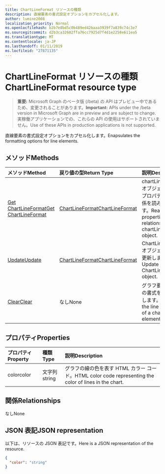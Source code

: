 ```yaml
---
title: ChartLineFormat リソースの種類
description: 直線要素の書式設定オプションをカプセル化します。
author: lumine2008
localization_priority: Normal
ms.openlocfilehash: b2b7e8bd5c0b489ed42baaa3939f7a839c74c3e7
ms.sourcegitcommit: d2b3ca32602ffa76cc7925d7f4d1e2258e611ea5
ms.translationtype: MT
ms.contentlocale: ja-JP
ms.lasthandoff: 01/11/2019
ms.locfileid: "27871135"
---
```

# <a name="chartlineformat-resource-type"></a><span data-ttu-id="4d112-103">ChartLineFormat リソースの種類</span><span class="sxs-lookup"><span data-stu-id="4d112-103">ChartLineFormat resource type</span></span>

> <span data-ttu-id="4d112-104">**重要:** Microsoft Graph のベータ版 (/beta) の API はプレビュー中であるため、変更されることがあります。</span><span class="sxs-lookup"><span data-stu-id="4d112-104">**Important:** APIs under the /beta version in Microsoft Graph are in preview and are subject to change.</span></span> <span data-ttu-id="4d112-105">実稼働アプリケーションでの、これらの API の使用はサポートされていません。</span><span class="sxs-lookup"><span data-stu-id="4d112-105">Use of these APIs in production applications is not supported.</span></span>

<span data-ttu-id="4d112-106">直線要素の書式設定オプションをカプセル化します。</span><span class="sxs-lookup"><span data-stu-id="4d112-106">Enapsulates the formatting options for line elements.</span></span>


## <a name="methods"></a><span data-ttu-id="4d112-107">メソッド</span><span class="sxs-lookup"><span data-stu-id="4d112-107">Methods</span></span>

| <span data-ttu-id="4d112-108">メソッド</span><span class="sxs-lookup"><span data-stu-id="4d112-108">Method</span></span>           | <span data-ttu-id="4d112-109">戻り値の型</span><span class="sxs-lookup"><span data-stu-id="4d112-109">Return Type</span></span>    |<span data-ttu-id="4d112-110">説明</span><span class="sxs-lookup"><span data-stu-id="4d112-110">Description</span></span>|
|:---------------|:--------|:----------|
|[<span data-ttu-id="4d112-111">Get ChartLineFormat</span><span class="sxs-lookup"><span data-stu-id="4d112-111">Get ChartLineFormat</span></span>](../api/chartlineformat-get.md) | [<span data-ttu-id="4d112-112">ChartLineFormat</span><span class="sxs-lookup"><span data-stu-id="4d112-112">ChartLineFormat</span></span>](chartlineformat.md) |<span data-ttu-id="4d112-113">chartLineFormat オブジェクトのプロパティと関係を読み取ります。</span><span class="sxs-lookup"><span data-stu-id="4d112-113">Read properties and relationships of chartLineFormat object.</span></span>|
|[<span data-ttu-id="4d112-114">Update</span><span class="sxs-lookup"><span data-stu-id="4d112-114">Update</span></span>](../api/chartlineformat-update.md) | [<span data-ttu-id="4d112-115">ChartLineFormat</span><span class="sxs-lookup"><span data-stu-id="4d112-115">ChartLineFormat</span></span>](chartlineformat.md) |<span data-ttu-id="4d112-116">ChartLineFormat オブジェクトを更新します。</span><span class="sxs-lookup"><span data-stu-id="4d112-116">Update ChartLineFormat object.</span></span> |
|[<span data-ttu-id="4d112-117">Clear</span><span class="sxs-lookup"><span data-stu-id="4d112-117">Clear</span></span>](../api/chartlineformat-clear.md)|<span data-ttu-id="4d112-118">なし</span><span class="sxs-lookup"><span data-stu-id="4d112-118">None</span></span>|<span data-ttu-id="4d112-119">グラフ要素の線の書式をクリアします。</span><span class="sxs-lookup"><span data-stu-id="4d112-119">Clear the line format of a chart element.</span></span>|

## <a name="properties"></a><span data-ttu-id="4d112-120">プロパティ</span><span class="sxs-lookup"><span data-stu-id="4d112-120">Properties</span></span>
| <span data-ttu-id="4d112-121">プロパティ</span><span class="sxs-lookup"><span data-stu-id="4d112-121">Property</span></span>     | <span data-ttu-id="4d112-122">種類</span><span class="sxs-lookup"><span data-stu-id="4d112-122">Type</span></span>   |<span data-ttu-id="4d112-123">説明</span><span class="sxs-lookup"><span data-stu-id="4d112-123">Description</span></span>|
|:---------------|:--------|:----------|
|<span data-ttu-id="4d112-124">color</span><span class="sxs-lookup"><span data-stu-id="4d112-124">color</span></span>|<span data-ttu-id="4d112-125">文字列</span><span class="sxs-lookup"><span data-stu-id="4d112-125">string</span></span>|<span data-ttu-id="4d112-126">グラフの線の色を表す HTML カラー コード。</span><span class="sxs-lookup"><span data-stu-id="4d112-126">HTML color code representing the color of lines in the chart.</span></span>|

## <a name="relationships"></a><span data-ttu-id="4d112-127">関係</span><span class="sxs-lookup"><span data-stu-id="4d112-127">Relationships</span></span>
<span data-ttu-id="4d112-128">なし</span><span class="sxs-lookup"><span data-stu-id="4d112-128">None</span></span>


## <a name="json-representation"></a><span data-ttu-id="4d112-129">JSON 表記</span><span class="sxs-lookup"><span data-stu-id="4d112-129">JSON representation</span></span>

<span data-ttu-id="4d112-130">以下は、リソースの JSON 表記です。</span><span class="sxs-lookup"><span data-stu-id="4d112-130">Here is a JSON representation of the resource.</span></span>

<!-- {
  "blockType": "resource",
  "optionalProperties": [

  ],
  "@odata.type": "microsoft.graph.chartLineFormat"
}-->

```json
{
  "color": "string"
}

```

<!-- uuid: 8fcb5dbc-d5aa-4681-8e31-b001d5168d79
2015-10-25 14:57:30 UTC -->
<!-- {
  "type": "#page.annotation",
  "description": "ChartLineFormat resource",
  "keywords": "",
  "section": "documentation",
  "tocPath": ""
}-->
